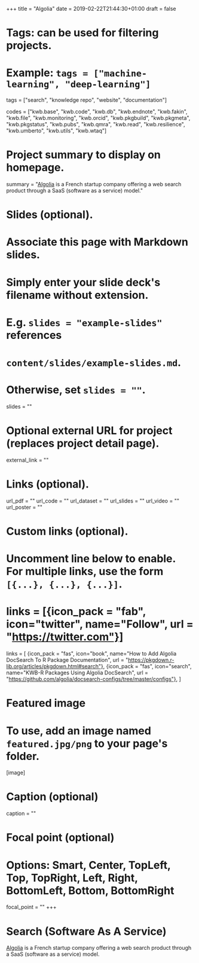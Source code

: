 +++
title = "Algolia"
date = 2019-02-22T21:44:30+01:00
draft = false

# Tags: can be used for filtering projects.
# Example: `tags = ["machine-learning", "deep-learning"]`
tags = ["search", "knowledge repo", "website", "documentation"]

codes = ["kwb.base", "kwb.code", "kwb.db", "kwb.endnote", "kwb.fakin", "kwb.file", "kwb.monitoring", "kwb.orcid", "kwb.pkgbuild", "kwb.pkgmeta", "kwb.pkgstatus", "kwb.pubs", "kwb.qmra",
"kwb.read", "kwb.resilience", "kwb.umberto", "kwb.utils", "kwb.wtaq"]

# Project summary to display on homepage.
summary = "[Algolia](https://algolia.com) is a French startup company offering a web search product through a SaaS (software as a service) model."

# Slides (optional).
#   Associate this page with Markdown slides.
#   Simply enter your slide deck's filename without extension.
#   E.g. `slides = "example-slides"` references 
#   `content/slides/example-slides.md`.
#   Otherwise, set `slides = ""`.
slides = ""

# Optional external URL for project (replaces project detail page).
external_link = ""

# Links (optional).
url_pdf = ""
url_code = ""
url_dataset = ""
url_slides = ""
url_video = ""
url_poster = ""

# Custom links (optional).
#   Uncomment line below to enable. For multiple links, use the form `[{...}, {...}, {...}]`.
# links = [{icon_pack = "fab", icon="twitter", name="Follow", url = "https://twitter.com"}]
links = [
{icon_pack = "fas", icon="book", name="How to Add Algolia DocSearch To R Package Documentation", url = "https://pkgdown.r-lib.org/articles/pkgdown.html#search"},
{icon_pack = "fas", icon="search", name="KWB-R Packages Using Algolia DocSearch", url = "https://github.com/algolia/docsearch-configs/tree/master/configs"},
]
# Featured image
# To use, add an image named `featured.jpg/png` to your page's folder. 
[image]
  # Caption (optional)
  caption = ""

  # Focal point (optional)
  # Options: Smart, Center, TopLeft, Top, TopRight, Left, Right, BottomLeft, Bottom, BottomRight
  focal_point = ""
+++

# Search (Software As A Service)

[Algolia](https://algolia.com) is a French startup company offering a web search product through a SaaS (software as a service) model.